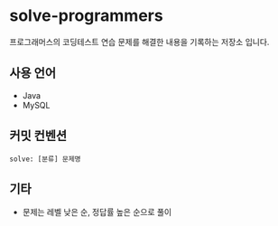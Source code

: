 # solve-programmers

프로그래머스의 코딩테스트 연습 문제를 해결한 내용을 기록하는 저장소 입니다.


## 사용 언어
- Java
- MySQL

## 커밋 컨벤션
```
solve: [분류] 문제명
```

## 기타
- 문제는 레벨 낮은 순, 정답률 높은 순으로 풀이